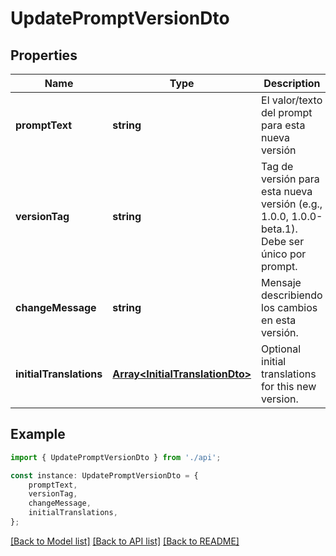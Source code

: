 # UpdatePromptVersionDto


## Properties

Name | Type | Description | Notes
------------ | ------------- | ------------- | -------------
**promptText** | **string** | El valor/texto del prompt para esta nueva versión | [optional] [default to undefined]
**versionTag** | **string** | Tag de versión para esta nueva versión (e.g., 1.0.0, 1.0.0-beta.1). Debe ser único por prompt. | [optional] [default to undefined]
**changeMessage** | **string** | Mensaje describiendo los cambios en esta versión. | [optional] [default to undefined]
**initialTranslations** | [**Array&lt;InitialTranslationDto&gt;**](InitialTranslationDto.md) | Optional initial translations for this new version. | [optional] [default to undefined]

## Example

```typescript
import { UpdatePromptVersionDto } from './api';

const instance: UpdatePromptVersionDto = {
    promptText,
    versionTag,
    changeMessage,
    initialTranslations,
};
```

[[Back to Model list]](../README.md#documentation-for-models) [[Back to API list]](../README.md#documentation-for-api-endpoints) [[Back to README]](../README.md)
